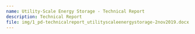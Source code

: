 ```yaml
---
name: Utility-Scale Energy Storage - Technical Report
description: Technical Report
file: img/1_pd-technicalreport_utilityscaleenergystorage-2nov2019.docx
---
```

